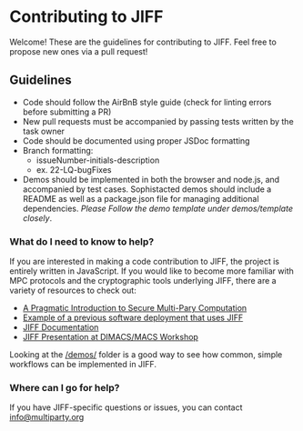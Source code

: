 # Contributing to JIFF #

Welcome! These are the guidelines for contributing to JIFF. Feel free to propose new ones via a pull request!


## Guidelines ##
- Code should follow the AirBnB style guide (check for linting errors before submitting a PR)
- New pull requests must be accompanied by passing tests written by the task owner
- Code should be documented using proper JSDoc formatting
- Branch formatting:
  - issueNumber-initials-description
  - ex. 22-LQ-bugFixes
- Demos should be implemented in both the browser and node.js, and accompanied by test cases. Sophistacted demos should include a README as well as a package.json file for managing additional dependencies. *Please Follow the demo template under demos/template closely*.

### What do I need to know to help? ###
If you are interested in making a code contribution to JIFF, the project is entirely written in JavaScript. If you would like to become more familiar with MPC protocols and the cryptographic tools underlying JIFF, there are a variety of resources to check out:

* [A Pragmatic Introduction to Secure Multi-Pary Computation](https://securecomputation.org/)
* [Example of a previous software deployment that uses JIFF](https://github.com/multiparty/web-mpc)
* [JIFF Documentation](https://multiparty.org/jiff/docs/jsdoc/)
* [JIFF Presentation at DIMACS/MACS Workshop](https://www.youtube.com/watch?v=S-IkyOEgrfI)

Looking at the [/demos/](https://github.com/multiparty/jiff/tree/master/demos) folder is a good way to see how common, simple workflows can be implemented in JIFF.

### Where can I go for help? ###
If you have JIFF-specific questions or issues, you can contact info@multiparty.org
